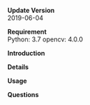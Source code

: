 **Update Version**  
2019-06-04

**Requirement**  
Python: 3.7
opencv: 4.0.0

**Introduction**  


**Details**  



**Usage**

**Questions**
